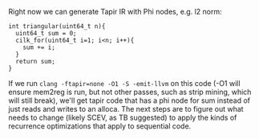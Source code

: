 Right now we can generate Tapir IR with Phi nodes, e.g. l2 norm:

    int triangular(uint64_t n){
      uint64_t sum = 0; 
      cilk_for(uint64_t i=1; i<n; i++){
        sum += i; 
      }
      return sum;
    }

If we run `clang -ftapir=none -O1 -S -emit-llvm` on this code (-O1
will ensure mem2reg is run, but not other passes, such as strip
mining, which will still break), we'll get tapir code that has a phi
node for sum instead of just reads and writes to an alloca. The next
steps are to figure out what needs to change (likely SCEV, as TB
suggested) to apply the kinds of recurrence optimizations that apply
to sequential code.
